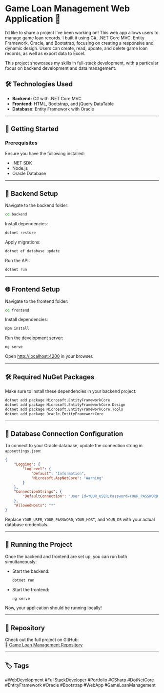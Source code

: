 # Game Loan Management Web Application 🚀

I’d like to share a project I’ve been working on! This web app allows users to manage game loan records. I built it using C#, .NET Core MVC, Entity Framework, Oracle, and Bootstrap, focusing on creating a responsive and dynamic design. Users can create, read, update, and delete game loan records, as well as export data to Excel.

This project showcases my skills in full-stack development, with a particular focus on backend development and data management.

## 🛠 Technologies Used
- **Backend:** C# with .NET Core MVC  
- **Frontend:** HTML, Bootstrap, and jQuery DataTable  
- **Database:** Entity Framework with Oracle  

---

## 🚀 Getting Started

### Prerequisites

Ensure you have the following installed:

- .NET SDK  
- Node.js  
- Oracle Database  

---

## 🔧 Backend Setup

Navigate to the backend folder:
```sh
cd backend
```
Install dependencies:
```sh
dotnet restore
```
Apply migrations:
```sh
dotnet ef database update
```
Run the API:
```sh
dotnet run
```

---

## 🌐 Frontend Setup

Navigate to the frontend folder:
```sh
cd frontend
```
Install dependencies:
```sh
npm install
```
Run the development server:
```sh
ng serve
```
Open [http://localhost:4200](http://localhost:4200) in your browser.

---

## 🛠 Required NuGet Packages
Make sure to install these dependencies in your backend project:

```sh
dotnet add package Microsoft.EntityFrameworkCore
dotnet add package Microsoft.EntityFrameworkCore.Design
dotnet add package Microsoft.EntityFrameworkCore.Tools
dotnet add package Oracle.EntityFrameworkCore
```

---

## 🔗 Database Connection Configuration

To connect to your Oracle database, update the connection string in `appsettings.json`:

```json
{
    "Logging": {
        "LogLevel": {
            "Default": "Information",
            "Microsoft.AspNetCore": "Warning"
        }
    },
    "ConnectionStrings": {
        "DefaultConnection": "User Id=YOUR_USER;Password=YOUR_PASSWORD;Data Source=YOUR_HOST:1521/YOUR_DB"
    },
    "AllowedHosts": "*"
}
```
Replace `YOUR_USER`, `YOUR_PASSWORD`, `YOUR_HOST`, and `YOUR_DB` with your actual database credentials.

---

## 🚀 Running the Project

Once the backend and frontend are set up, you can run both simultaneously:

- Start the backend:  
  ```sh
  dotnet run
  ```
- Start the frontend:  
  ```sh
  ng serve
  ```
Now, your application should be running locally!

---

## 📂 Repository

Check out the full project on GitHub:  
🔗 [Game Loan Management Repository](https://github.com/brunomacedo1203/Game-Loan-Management)

---

## 🏷️ Tags
#WebDevelopment #FullStackDeveloper #Portfolio #CSharp #DotNetCore #EntityFramework #Oracle #Bootstrap #WebApp #GameLoanManagement

